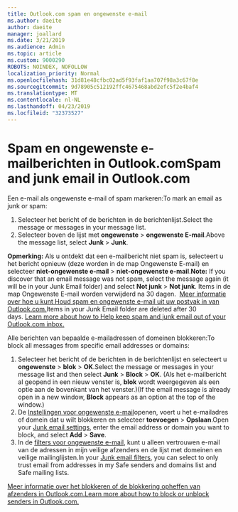 ```yaml
---
title: Outlook.com spam en ongewenste e-mail
ms.author: daeite
author: daeite
manager: joallard
ms.date: 3/21/2019
ms.audience: Admin
ms.topic: article
ms.custom: 9000290
ROBOTS: NOINDEX, NOFOLLOW
localization_priority: Normal
ms.openlocfilehash: 31d81e48cfbc02ad5f93faf1aa707f98a3c67f8e
ms.sourcegitcommit: 9d78905c512192ffc4675468abd2efc5f2e4baf4
ms.translationtype: MT
ms.contentlocale: nl-NL
ms.lasthandoff: 04/23/2019
ms.locfileid: "32373527"
---
```

# <a name="spam-and-junk-email-in-outlookcom"></a><span data-ttu-id="4e7a5-102">Spam en ongewenste e-mailberichten in Outlook.com</span><span class="sxs-lookup"><span data-stu-id="4e7a5-102">Spam and junk email in Outlook.com</span></span>

<span data-ttu-id="4e7a5-103">Een e-mail als ongewenste e-mail of spam markeren:</span><span class="sxs-lookup"><span data-stu-id="4e7a5-103">To mark an email as junk or spam:</span></span>

1. <span data-ttu-id="4e7a5-104">Selecteer het bericht of de berichten in de berichtenlijst.</span><span class="sxs-lookup"><span data-stu-id="4e7a5-104">Select the message or messages in your message list.</span></span>
1. <span data-ttu-id="4e7a5-105">Selecteer boven de lijst met **ongewenste** > **ongewenste E-mail**.</span><span class="sxs-lookup"><span data-stu-id="4e7a5-105">Above the message list, select **Junk** > **Junk**.</span></span>

<span data-ttu-id="4e7a5-106">**Opmerking:** Als u ontdekt dat een e-mailbericht niet spam is, selecteert u het bericht opnieuw (deze worden in de map Ongewenste E-mail) en selecteer **niet-ongewenste e-mail** > **niet-ongewenste e-mail**.</span><span class="sxs-lookup"><span data-stu-id="4e7a5-106">**Note:** If you discover that an email message was not spam, select the message again (it will be in your Junk Email folder) and select **Not junk** > **Not junk**.</span></span> <span data-ttu-id="4e7a5-107">Items in de map Ongewenste E-mail worden verwijderd na 30 dagen.  [Meer informatie over hoe u kunt Houd spam en ongewenste e-mail uit uw postvak in van Outlook.com.](https://support.office.com/article/a3ece97b-82f8-4a5e-9ac3-e92fa6427ae4)</span><span class="sxs-lookup"><span data-stu-id="4e7a5-107">Items in your Junk Email folder are deleted after 30 days. [Learn more about how to Help keep spam and junk email out of your Outlook.com inbox.](https://support.office.com/article/a3ece97b-82f8-4a5e-9ac3-e92fa6427ae4)</span></span>

<span data-ttu-id="4e7a5-108">Alle berichten van bepaalde e-mailadressen of domeinen blokkeren:</span><span class="sxs-lookup"><span data-stu-id="4e7a5-108">To block all messages from specific email addresses or domains:</span></span>

1. <span data-ttu-id="4e7a5-109">Selecteer het bericht of de berichten in de berichtenlijst en selecteert u **ongewenste** > **blok** > **OK**.</span><span class="sxs-lookup"><span data-stu-id="4e7a5-109">Select the message or messages in your message list and then select **Junk** > **Block** > **OK**.</span></span> <span data-ttu-id="4e7a5-110">(Als het e-mailbericht al geopend in een nieuw venster is, **blok** wordt weergegeven als een optie aan de bovenkant van het venster.)</span><span class="sxs-lookup"><span data-stu-id="4e7a5-110">(If the email message is already open in a new window, **Block** appears as an option at the top of the window.)</span></span>
1. <span data-ttu-id="4e7a5-111">De [Instellingen voor ongewenste e-mail](https://outlook.live.com/mail/options/mail/junkEmail/blockedSendersAndDomainsV2)openen, voert u het e-mailadres of domein dat u wilt blokkeren en selecteer **toevoegen** > **Opslaan**.</span><span class="sxs-lookup"><span data-stu-id="4e7a5-111">Open your [Junk email settings](https://outlook.live.com/mail/options/mail/junkEmail/blockedSendersAndDomainsV2), enter the email address or domain you want to block, and select **Add** > **Save**.</span></span>
1. <span data-ttu-id="4e7a5-112">In de [filters voor ongewenste e-mail](https://outlook.live.com/mail/options/mail/junkEmail/filtersOption), kunt u alleen vertrouwen e-mail van de adressen in mijn veilige afzenders en de lijst met domeinen en veilige mailinglijsten.</span><span class="sxs-lookup"><span data-stu-id="4e7a5-112">In your [Junk email filters](https://outlook.live.com/mail/options/mail/junkEmail/filtersOption), you can select to only trust email from addresses in my Safe senders and domains list and Safe mailing lists.</span></span>

[<span data-ttu-id="4e7a5-113">Meer informatie over het blokkeren of de blokkering opheffen van afzenders in Outlook.com.</span><span class="sxs-lookup"><span data-stu-id="4e7a5-113">Learn more about how to block or unblock senders in Outlook.com.</span></span>](https://support.office.com/article/afba1c94-77bb-4f50-8b85-057cf52f4d5e)